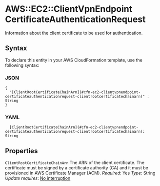 # AWS::EC2::ClientVpnEndpoint CertificateAuthenticationRequest<a name="aws-properties-ec2-clientvpnendpoint-certificateauthenticationrequest"></a>

Information about the client certificate to be used for authentication\.

## Syntax<a name="aws-properties-ec2-clientvpnendpoint-certificateauthenticationrequest-syntax"></a>

To declare this entity in your AWS CloudFormation template, use the following syntax:

### JSON<a name="aws-properties-ec2-clientvpnendpoint-certificateauthenticationrequest-syntax.json"></a>

```
{
  "[ClientRootCertificateChainArn](#cfn-ec2-clientvpnendpoint-certificateauthenticationrequest-clientrootcertificatechainarn)" : String
}
```

### YAML<a name="aws-properties-ec2-clientvpnendpoint-certificateauthenticationrequest-syntax.yaml"></a>

```
  [ClientRootCertificateChainArn](#cfn-ec2-clientvpnendpoint-certificateauthenticationrequest-clientrootcertificatechainarn): String
```

## Properties<a name="aws-properties-ec2-clientvpnendpoint-certificateauthenticationrequest-properties"></a>

`ClientRootCertificateChainArn`  <a name="cfn-ec2-clientvpnendpoint-certificateauthenticationrequest-clientrootcertificatechainarn"></a>
The ARN of the client certificate\. The certificate must be signed by a certificate authority \(CA\) and it must be provisioned in AWS Certificate Manager \(ACM\)\.
*Required*: Yes
*Type*: String
*Update requires*: [No interruption](https://docs.aws.amazon.com/AWSCloudFormation/latest/UserGuide/using-cfn-updating-stacks-update-behaviors.html#update-no-interrupt)
